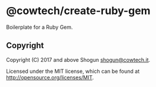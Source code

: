# @cowtech/create-ruby-gem

Boilerplate for a Ruby Gem.

## Copyright

Copyright (C) 2017 and above Shogun <shogun@cowtech.it>.

Licensed under the MIT license, which can be found at http://opensource.org/licenses/MIT.